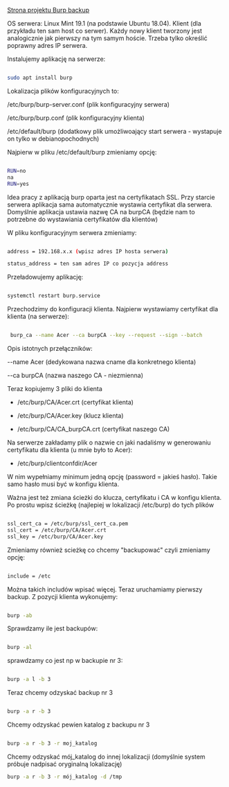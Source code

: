 <!--
.. title: Centralny backup danych przy użyciu Burp
.. slug: centralny-backup-danych-przy-uzyciu-burp
.. date: 2018-09-23
.. tags: linux, backup
.. category: tech
.. link: 
.. description: 
.. type: text
-->

[Strona projektu Burp backup](https://burp.grke.org/)

OS serwera: Linux Mint 19.1 (na podstawie Ubuntu 18.04).
Klient (dla przykładu ten sam host co serwer).
Każdy nowy klient tworzony jest analogicznie jak pierwszy na tym samym hoście. Trzeba tylko określić poprawny adres IP serwera.

Instalujemy aplikację na serwerze:

```bash

sudo apt install burp

```

Lokalizacja plików konfiguracyjnych to:

/etc/burp/burp-server.conf (plik konfiguracyjny serwera)

/etc/burp/burp.conf (plik konfiguracyjny klienta)

/etc/default/burp (dodatkowy plik umożliwoający start serwera - wystapuje on tylko w debianopochodnych)

Najpierw w pliku /etc/default/burp zmieniamy opcję:

```bash

RUN=no
na
RUN=yes

```

Idea pracy z aplikacją burp oparta jest na certyfikatach SSL. Przy starcie serwera aplikacja sama automatycznie wystawia certyfikat dla serwera. Domyślnie aplikacja ustawia nazwę CA na burpCA (będzie nam to potrzebne do wystawiania certyfikatów dla klientów)

W pliku konfiguracyjnym serwera zmieniamy:

```bash

address = 192.168.x.x (wpisz adres IP hosta serwera)

status_address = ten sam adres IP co pozycja address

```

Przeładowujemy aplikację:

```bash

systemctl restart burp.service

```

Przechodzimy do konfiguracji klienta. Najpierw wystawiamy certyfikat dla klienta (na serwerze):

```bash

 burp_ca --name Acer --ca burpCA --key --request --sign --batch

```

Opis istotnych przełączników:

--name Acer (dedykowana nazwa cname dla konkretnego klienta)

--ca burpCA (nazwa naszego CA - niezmienna)

Teraz kopiujemy 3 pliki do klienta

- /etc/burp/CA/Acer.crt  (certyfikat klienta)

- /etc/burp/CA/Acer.key (klucz klienta)

- /etc/burp/CA/CA_burpCA.crt (certyfikat naszego CA)

Na serwerze zakładamy plik o nazwie cn jaki nadaliśmy w generowaniu certyfikatu dla klienta (u mnie było to Acer):

- /etc/burp/clientconfdir/Acer

W nim wypełniamy minimum jedną opcję (password = jakieś hasło). Takie samo hasło musi być w konfigu klienta.

Ważna jest też zmiana ścieżki do klucza, certyfikatu i CA w konfigu klienta. Po prostu wpisz ścieżkę (najlepiej w lokalizacji /etc/burp) do tych plików

```bash

ssl_cert_ca = /etc/burp/ssl_cert_ca.pem
ssl_cert = /etc/burp/CA/Acer.crt
ssl_key = /etc/burp/CA/Acer.key

```

Zmieniamy również scieżkę co chcemy "backupować" czyli zmieniamy opcję:

```bash

include = /etc

```

Można takich includów wpisać więcej. Teraz uruchamiamy pierwszy backup. Z pozycji klienta wykonujemy:

```bash

burp -ab

```

Sprawdzamy ile jest backupów:

```bash

burp -al

```

sprawdzamy co jest np w backupie nr 3:

```bash

burp -a l -b 3

```

Teraz chcemy odzyskać backup nr 3

```bash

burp -a r -b 3

```

Chcemy odzyskać pewien katalog z backupu nr 3

```bash

burp -a r -b 3 -r moj_katalog

```

Chcemy odzyskać mój_katalog do innej lokalizacji (domyślnie system próbuje nadpisać oryginalną lokalizację)

```bash
burp -a r -b 3 -r mój_katalog -d /tmp

```

